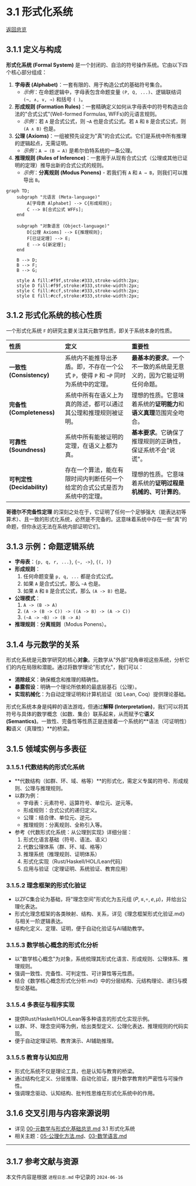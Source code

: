 # 3.1 形式化系统

[返回总览](../00-元数学与形式化基础总览.md)

## 3.1.1 定义与构成

**形式化系统 (Formal System)** 是一个封闭的、自洽的符号操作系统。它由以下四个核心部分组成：

1. **字母表 (Alphabet)**：一套有限的、用于构造公式的基础符号集合。
    * *示例*：在命题逻辑中，字母表包含命题变量 `(P, Q, ...)`、逻辑联结词 `(¬, ∧, ∨, →)` 和括号 `( )`。
2. **形成规则 (Formation Rules)**：一套精确定义如何从字母表中的符号构造出合法的"合式公式"(Well-formed Formulas, WFFs)的元语言规则。
    * *示例*：若 `A` 是合式公式，则 `¬A` 也是合式公式。若 `A` 和 `B` 是合式公式，则 `(A ∧ B)` 也是。
3. **公理 (Axioms)**：一组被预先设定为"真"的合式公式。它们是系统中所有推理的逻辑起点，无需证明。
    * *示例*：`A → (B → A)` 是希尔伯特系统的一条公理。
4. **推理规则 (Rules of Inference)**：一套用于从现有合式公式（公理或其他已证明的定理）推导出新的合式公式的规则。
    * *示例*：**分离规则 (Modus Ponens)** - 若我们有 `A` 和 `A → B`，则我们可以推导出 `B`。

```mermaid
graph TD;
    subgraph "元语言 (Meta-language)"
        A[字母表 Alphabet] --> C{形成规则};
        C --> B[合式公式 WFFs];
    end

    subgraph "对象语言 (Object-language)"
        D[公理 Axioms] --> E{推理规则};
        F[已证定理] --> E;
        E --> G[新定理];
    end

    B --> D;
    B --> F;
    B --> G;

    style A fill:#f9f,stroke:#333,stroke-width:2px;
    style D fill:#f9f,stroke:#333,stroke-width:2px;
    style C fill:#ccf,stroke:#333,stroke-width:2px;
    style E fill:#ccf,stroke:#333,stroke-width:2px;
```

## 3.1.2 形式化系统的核心性质

一个形式化系统 `F` 的研究主要关注其元数学性质，即关于系统本身的性质。

| 性质 | 定义 | 重要性 |
| :--- | :--- | :--- |
| **一致性 (Consistency)** | 系统内不能推导出矛盾。即，不存在一个公式 `P`，使得 `P` 和 `¬P` 同时为系统中的定理。 | **最基本的要求**。一个不一致的系统是无意义的，因为它能证明任何命题。 |
| **完备性 (Completeness)** | 系统中所有在语义上为真的陈述，都可以通过其公理和推理规则被证明。 | 理想的性质。它意味着系统的**证明能力**和**语义真理**范围完全吻合。 |
| **可靠性 (Soundness)** | 系统中所有能被证明的定理，在语义上都为真。 | **基本要求**。它确保了推理规则的正确性，保证系统不会"说谎"。 |
| **可判定性 (Decidability)** | 存在一个算法，能在有限时间内判断任何一个给定的合式公式是否为系统中的定理。 | 理想的性质。它意味着系统的**证明过程是机械的、可计算的**。 |

**哥德尔不完备性定理** 的深刻之处在于，它证明了任何一个足够强大（能表达初等算术）、且一致的形式化系统，必然是不完备的。这意味着系统中存在一些"真"的命题，但你永远无法在系统内部证明它们。

## 3.1.3 示例：命题逻辑系统

* **字母表**：`{p, q, r, ...}`, `{~, ->}`, `{(, )}`
* **形成规则**：
  1. 任何命题变量 `p, q, ...` 都是合式公式。
  2. 如果 `A` 是合式公式，那么 `~A` 也是。
  3. 如果 `A` 和 `B` 是合式公式，那么 `(A -> B)` 也是。
* **公理模式**：
  1. `A -> (B -> A)`
  2. `(A -> (B -> C)) -> ((A -> B) -> (A -> C))`
  3. `(~A -> ~B) -> (B -> A)`
* **推理规则**：**分离规则**（Modus Ponens）。

## 3.1.4 与元数学的关系

形式化系统是元数学研究的核心**对象**。元数学从"外部"视角审视这些系统，分析它们的内在局限和潜能。通过将数学理论"形式化"，我们可以：

* **消除歧义**：确保概念和推理的精确性。
* **暴露假设**：明确一个理论所依赖的最底层基石（公理）。
* **实现机械化**：为自动定理证明和计算机验证（如 Lean, Coq）提供理论基础。

形式化系统本身是纯粹的语法游戏，但通过**解释 (Interpretation)**，我们可以将其符号与具体的数学概念（如数、集合）联系起来，从而赋予它**语义 (Semantics)**。一致性、完备性等性质正是连接着一个系统的**语法（可证明性）**和**语义（真理性）**的桥梁。

## 3.1.5 领域实例与多表征

### 3.1.5.1 代数结构的形式化系统

* **代数结构（如群、环、域、格等）**的形式化，需定义专属的符号、形成规则、公理与推理规则。
* 以群为例：
  * 字母表：元素符号、运算符号、单位元、逆元等。
  * 形成规则：合式公式的递归定义。
  * 公理：结合律、单位元、逆元。
  * 推理规则：分离规则、全称引入等。
* 参考《代数形式化系统：从公理到实现》详细分层：
  1. 形式化语言基础（符号、语法、语义）
  2. 代数公理体系（群、环、域、格等）
  3. 推理系统（推理规则、证明体系）
  4. 形式化实现（Rust/Haskell/HOL/Lean代码）
  5. 应用与验证（定理证明、系统验证、教育应用）

### 3.1.5.2 理念框架的形式化验证

* 以ZFC集合论为基础，将"理念空间"形式化为五元组 $(P, \leq, \circ, e, \mu)$，并给出公理化表达。
* 形式化理念框架的各类映射、结构、关系，详见《理念框架形式化验证.md》与相关一阶逻辑表达。
* 结构化定义、定理、证明，便于自动化验证与AI辅助教学。

### 3.1.5.3 数学核心概念的形式化分析

* 以"数学核心概念"为对象，系统梳理其形式化语言、形成规则、公理体系、推理规则。
* 强调一致性、完备性、可判定性、可计算性等元性质。
* 结合《数学核心概念形式化分析.md》中的分层结构、元结构理论、递归与模型论基础。

### 3.1.5.4 多表征与程序实现

* 提供Rust/Haskell/HOL/Lean等多种语言的形式化实现示例。
* 以群、环、理念空间等为例，给出类型定义、公理化表达、推理规则的代码实现。
* 便于自动定理证明、教育演示、AI辅助推理。

### 3.1.5.5 教育与认知应用

* 形式化系统不仅是理论工具，也是认知与教育的桥梁。
* 通过结构化定义、分层推理、自动化验证，提升数学教育的严密性与可操作性。
* 强调理念驱动、认知结构、批判性思维在形式化系统中的作用。

## 3.1.6 交叉引用与内容来源说明

* 详见 [00-元数学与形式化基础总览.md](../00-元数学与形式化基础总览.md) 3.1 形式化系统
* 相关主题：[05-公理化方法.md](05-公理化方法.md)、[03-数学语言.md](03-数学语言.md)

---

## 3.1.7 参考文献与资源

本文件内容是根据 `进程日志.md` 中记录的 `2024-06-16`
